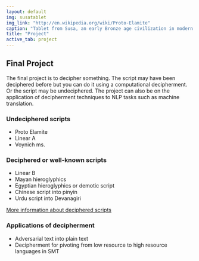 ```yaml
---
layout: default
img: susatablet
img_link: "http://en.wikipedia.org/wiki/Proto-Elamite"
caption: "Tablet from Susa, an early Bronze age civilization in modern day Iran. Undeciphered."
title: "Project"
active_tab: project
---
```


Final Project
-------------

The final project is to decipher something. The script may have
been deciphered before but you can do it using a computational
decipherment. Or the script may be undeciphered. The project can
also be on the application of decipherment techniques to NLP tasks
such as machine translation.

### Undeciphered scripts

* Proto Elamite
* Linear A
* Voynich ms.

### Deciphered or well-known scripts

* Linear B
* Mayan hieroglyphics
* Egyptian hieroglyphics or demotic script
* Chinese script into pinyin
* Urdu script into Devanagiri

[More information about deciphered scripts](assets/notes/decipherment-history.html)

### Applications of decipherment

* Adversarial text into plain text
* Decipherment for pivoting from low resource to high resource languages in SMT

